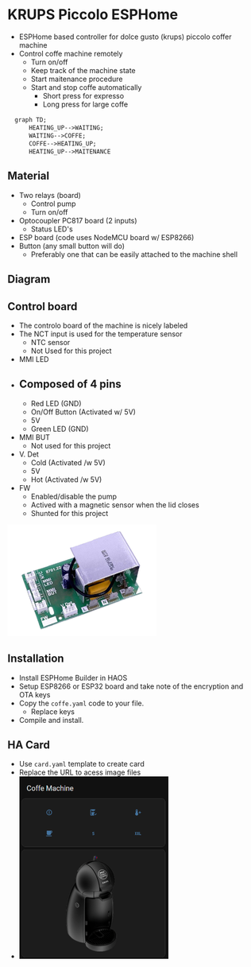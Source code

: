 # KRUPS Piccolo ESPHome
 - ESPHome based controller for dolce gusto (krups) piccolo coffer machine
 - Control coffe machine remotely
   - Turn on/off
   - Keep track of the machine state
   - Start maitenance procedure
   - Start and stop coffe automatically
     - Short press for expresso
     - Long press for large coffe

```mermaid
  graph TD;
      HEATING_UP-->WAITING;
      WAITING-->COFFE;
      COFFE-->HEATING_UP;
      HEATING_UP-->MAITENANCE
```

## Material
 - Two relays (board)
   - Control pump
   - Turn on/off
 - Optocoupler PC817 board (2 inputs)
   - Status LED's
 - ESP board (code uses NodeMCU board w/ ESP8266)
 - Button (any small button will do)
   - Preferably one that can be easily attached to the machine shell

## Diagram


## Control board
 - The controlo board of the machine is nicely labeled
 - The NCT input is used for the temperature sensor
   - NTC sensor
   - Not Used for this project
 - MMI LED
 - Composed of 4 pins
    - 
   - Red LED (GND)
   - On/Off Button (Activated w/ 5V) 
   - 5V
   - Green LED (GND)
 - MMI BUT
   - Not used for this project
 - V. Det
   - Cold (Activated /w 5V)
   - 5V
   - Hot (Activated /w 5V)
 - FW
   - Enabled/disable the pump
   - Actived with a magnetic sensor when the lid closes
   - Shunted for this project

<img src="readme/board.png" width=300>

## Installation 
 - Install ESPHome Builder in HAOS
 - Setup ESP8266 or ESP32 board and take note of the encryption and OTA keys
 - Copy the `coffe.yaml` code to your file.
   - Replace keys
 - Compile and install.

## HA Card

 - Use `card.yaml` template to create card
 - Replace the URL to acess image files
 - <img src="readme/card.png" width=300>
